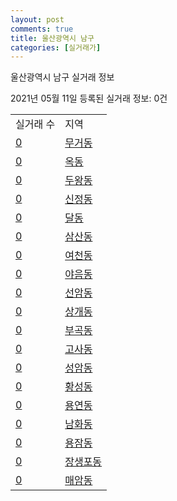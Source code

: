 ```yaml
---
layout: post
comments: true
title: 울산광역시 남구
categories: [실거래가]
---
```


울산광역시 남구 실거래 정보

2021년 05월 11일 등록된 실거래 정보: 0건


<table>
  <tr>
    <td>실거래 수</td>
    <td>지역</td>
  </tr>

  
  <tr>
    <td><a href="3114010100.html">0</a></td>
    <td><a href="3114010100.html">무거동</a></td>
  </tr>
    

  <tr>
    <td><a href="3114010200.html">0</a></td>
    <td><a href="3114010200.html">옥동</a></td>
  </tr>
    

  <tr>
    <td><a href="3114010300.html">0</a></td>
    <td><a href="3114010300.html">두왕동</a></td>
  </tr>
    

  <tr>
    <td><a href="3114010400.html">0</a></td>
    <td><a href="3114010400.html">신정동</a></td>
  </tr>
    

  <tr>
    <td><a href="3114010500.html">0</a></td>
    <td><a href="3114010500.html">달동</a></td>
  </tr>
    

  <tr>
    <td><a href="3114010600.html">0</a></td>
    <td><a href="3114010600.html">삼산동</a></td>
  </tr>
    

  <tr>
    <td><a href="3114010700.html">0</a></td>
    <td><a href="3114010700.html">여천동</a></td>
  </tr>
    

  <tr>
    <td><a href="3114010800.html">0</a></td>
    <td><a href="3114010800.html">야음동</a></td>
  </tr>
    

  <tr>
    <td><a href="3114010900.html">0</a></td>
    <td><a href="3114010900.html">선암동</a></td>
  </tr>
    

  <tr>
    <td><a href="3114011000.html">0</a></td>
    <td><a href="3114011000.html">상개동</a></td>
  </tr>
    

  <tr>
    <td><a href="3114011100.html">0</a></td>
    <td><a href="3114011100.html">부곡동</a></td>
  </tr>
    

  <tr>
    <td><a href="3114011200.html">0</a></td>
    <td><a href="3114011200.html">고사동</a></td>
  </tr>
    

  <tr>
    <td><a href="3114011300.html">0</a></td>
    <td><a href="3114011300.html">성암동</a></td>
  </tr>
    

  <tr>
    <td><a href="3114011400.html">0</a></td>
    <td><a href="3114011400.html">황성동</a></td>
  </tr>
    

  <tr>
    <td><a href="3114011500.html">0</a></td>
    <td><a href="3114011500.html">용연동</a></td>
  </tr>
    

  <tr>
    <td><a href="3114011600.html">0</a></td>
    <td><a href="3114011600.html">남화동</a></td>
  </tr>
    

  <tr>
    <td><a href="3114011700.html">0</a></td>
    <td><a href="3114011700.html">용잠동</a></td>
  </tr>
    

  <tr>
    <td><a href="3114011800.html">0</a></td>
    <td><a href="3114011800.html">장생포동</a></td>
  </tr>
    

  <tr>
    <td><a href="3114011900.html">0</a></td>
    <td><a href="3114011900.html">매암동</a></td>
  </tr>
    


</table>
    